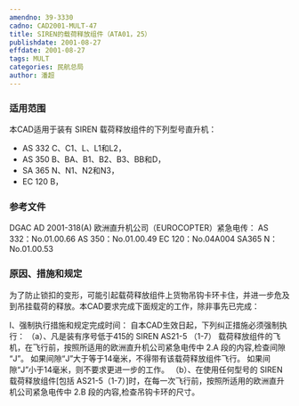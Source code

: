 ```yaml
---
amendno: 39-3330
cadno: CAD2001-MULT-47
title: SIREN的载荷释放组件（ATA01，25）
publishdate: 2001-08-27
effdate: 2001-08-27
tags: MULT
categories: 民航总局
author: 潘超
---
```


### 适用范围 
本CAD适用于装有 SIREN 载荷释放组件的下列型号直升机：
- AS 332 C、C1、L、L1和L2，
- AS 350 B、BA、B1、B2、B3、BB和D，
- SA 365 N、N1、N2和N3，
- EC 120 B，

<!--more-->
### 参考文件
DGAC AD 2001-318(A) 
欧洲直升机公司（EUROCOPTER）紧急电传：
    AS 332：No.01.00.66 
    AS 350：No.01.00.49 
    EC 120：No.04A004 
    SA365 N：No.01.00.53 

### 原因、措施和规定 
为了防止锁扣的变形，可能引起载荷释放组件上货物吊钩卡环卡住，并进一步危及到吊挂载荷的释放。本CAD要求完成下面规定的工作，除非事先已完成： 
       
I、强制执行措施和规定完成时间： 
    自本CAD生效日起，下列纠正措施必须强制执行： 
（a）、凡是装有序号低于415的 SIREN AS21-5 （1-7） 载荷释放组件的飞机，在飞行前，按照所适用的欧洲直升机公司紧急电传中 
2.A 段的内容,检查间隙 “J”。 如果间隙“J”大于等于14毫米，不得带有该载荷释放组件飞行。 如果间隙“J”小于14毫米，则不要求更进一步的工作。 
（b）、在使用任何型号的 SIREN 载荷释放组件[包括 AS21-5（1-7）]时，在每一次飞行前，按照所适用的欧洲直升机公司紧急电传中 2.B 段的内容,检查吊钩卡环的尺寸。
